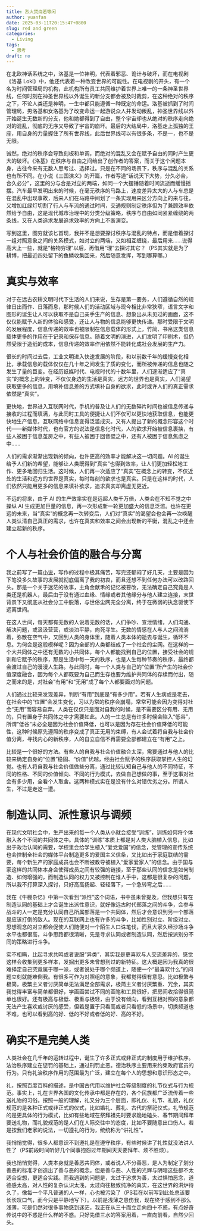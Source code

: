 ```yaml
---
title: 烈火焚烧若等闲
author: yuanfan
date: 2025-03-11T20:15:47+0800
slug: red and green
categories:
  - Living
tags:
  - 思考
draft: no
---
```


<!--more-->

在北欧神话系统之中，洛基是一位神明，代表着邪恶、诡计与破坏，而在电视剧《洛基 Loki》中，他还代表着一种改变世界的可能性。在电视剧的开头，有一个名为时间管理局的机构，此机构所有员工共同维护着世界上唯一的一条神圣世界线，任何时刻在神圣世界线以外诞生的新分支都会被及时裁剪，在这种绝对的秩序之下，不论人类还是神明，一生中都只能遵循一种既定的命运。洛基被抓到了时间管理局，男洛基和女洛基为了改变命运一起游说众人并发动叛乱，神圣世界线以外开始诞生无数新的分支，他和她都得到了自由，整个宇宙却也从绝对的秩序走向绝对的混乱，彻底的无序又导致了宇宙的崩坏。最后的大结局中，洛基走上孤独的王座，用自身的力量握住了所有世界线，此后世界线可以有很多条，不是一，也不是无限。

诚然，绝对的秩序会导致刻板和单调，而绝对的混乱又会在赋予自由的同时产生更大的破坏。《洛基》在秩序与自由之间给出了创作者的答案，而关于这个问题本身，古往今来有无数人思考过、选择过。只是在不同的场景下，秩序与混乱的关系也有所不同。在小说《三国演义》的开篇，作者写道“话说天下大势，分久必合，合久必分”，这里的分与合是对立的两端，如同一个大摆锤随着时间流逝而缓慢摇摆。汽车最早发明出来的时候，在毫无秩序的马路上，速度差异太大的人与车总是在混乱中出现事故，后来人们在马路中间划了一条实现用来区分方向上的来与往，又增加红绿灯切割了行人与车流的通过时间，交通规则制定秩序但为了兼顾效率依然给予自由，这是现代城市治理中的分类分级策略，秩序与自由如同紧紧缠绕的两条线，又在人类追求发展追求效率的方向上不断演变。

写到这里，图穷就该匕首现，我并不是想要探讨秩序与混乱的特点，而是借着探讨一组对照意象之间的关系模式，如对立的两端，又如相互缠绕，最后用来……说得高大上一些，就是“格物穷理”以后，再借用“理”去探讨其它？（PS其实就是为了耕博，把最近四处留下的鱼鳞收集回来，然后随意发挥，写到哪算哪。）

# 真实与效率

对于在远古农耕文明时代下生活的人们来说，生存是第一要务，人们遵循自然的规律日出而作、日落而息，那时候人们的活动区域与现今相比非常狭窄，语言文字和图形的诞生让人可以获取不是自己亲手生产的信息、想象出从未见过的画面，这不仅仅能赋予人新的体验和感受，还让人与物的信息能够更快传递。那时受限于文明的发展程度，信息传递的效率也被限制在信息载体的形式上，竹简、书帛这类信息载体更多的作用在于记录和保存信息。随着文明的演进，人们发明了印刷术，但仍然受限于造纸的成本，信息传递的效率作用依然不能转化成社会发展的生产力。

很长的时间过去后，工业文明进入快速发展的阶段，和以前数千年的缓慢变化相比，承载信息的载体仅仅在几十年之间发生了质的变化，而所被传递的信息也随之发生了量的巨变。在经历纸媒时代、电视时代的十数年里，人们逐渐适应了“真实”的概念上的转变，不仅仅身边的生活是真实，远方的世界也是真实，人们渴望获取更多的信息，用填补信息差的方式填补自身的欲求，此时或许人们的真正需求依然是“真实”。

更快地，世界进入互联网时代，手机的普及让人们的无数碎片时间也被信息传递与接收的过程而填满，与此同时工具的便捷让人们不仅可以更快地获取信息，也能更快地生产信息，互联网络中信息变得泛滥成灾。又有人提出了新的概念形容这个时代——新媒体时代，也有官方的说法是信息化时代，人的欲求开始被信息裹挟，有些人被困于信息茧房之中，有些人被困于回音壁之中，还有人被困于信息焦虑之中……

人们的需求渐渐出现新的倾向，也许更高的效率才能解决这一切问题。AI 的诞生给予人们新的希望，能够让人类既得到“真实”也得到效率，让人们更加轻松地工作、更多地回归生活。这时候，人们再一次适应了“真实”在概念上的转变，不仅近处的生活和远方的世界是真实，每时每刻的欲求也是真实。只是在这样的时代，人们依然只能用更多的信息来填补欲求，追求真实却离虚无更近。

不远的将来，由于 AI 的生产效率实在是远超人类千万倍，人类会在不知不觉之中操纵 AI 生成更加巨量的信息，再一次形成新一轮更加盛大的信息泛滥。也许在更远的未来，当“真实”的概念再一次转变后，人们对“真实”的渴望会也会再一次唤醒人类认清自己真正的需求，也许在真实和效率之间会出现新的平衡，混乱之中还会建立起新的秩序。

# 个人与社会价值的融合与分离

我之前写了一篇[小说](https://yuanfan.rbind.io/story/cage/)，写作的过程中极其痛苦，写完还郁闷了好几天，主要是因为下笔没多久故事的发展就彻底偏离了我的初衷，而且还想不到任何办法可以改路回头。那是一个关于迷茫的故事，主角金献禾的记忆被篡改，无法确定自己究竟是人类还是机器人，最后由于没有通过血缘、情缘或者其他缘分与他人建立连接，末世背景下又彻底从社会分工中脱落，与世俗尘网完全分离，终于在微弱的执念驱使下远离世间。

在这人世间，每天都有无数的人说着无数的话，人们争吵、宣泄情绪，人们沟通、解决问题，或汲汲营营，或淡泊平静，向死寻生。无数的情感在人与人之间流淌着，弥散在空气中，又回到人类的身体里，随着人类本体的逝去与诞生，循环不息。为何会是这般模样呢？因为全部的人类都结成了一个社会的尘网。在这样的一个大共同体之中还有无数的小共同体，每个人都能找到自己的位置，接受社会的规训和它赋予的秩序，那是生活中每一天的秩序，也是人生每种节奏的秩序，最终都会渡过自己的漫漫人生路。与此同时，每一个人类与自己的“位置”所产生的社会价值深度融合，因为每个人都既要为自己而生存也要为维护共同体的存续而付出，随之而来的是，对社会“有用”和“无用”成了每个人都要面对的问题。

人们通过比较来发现差异，判断“有用”到底是“有多少用”。若有人生病或是老去，在社会中的“位置”会发生变化，习以为常的秩序会崩塌，常常可能会因为变得对社会“无用”而容易自弃。人类在仅仅只是面对自我的时候，是不需要区分有用、无用的，只有置身于共同体之中才需要如此。人的一生总是有许多时候会陷入“低谷”，所谓“低谷”未必全是因为社会价值降低，也可以是因为存在社会价值降低的可能性，这种时候原先遵照的秩序变成了真正无用的束缚，有人会试着将自我与社会价值分离，寻找内心的新秩序，人的自立自信不再需要全部都建立在“有用”之上。

比较是一个很好的方法。有些人的自我与社会价值融合太深，需要通过与他人的比较来确定自身的“位置”稳固、“价值”优越，经由社会赋予的秩序获取掌控人生的幻觉。也有人将自我与社会价值做些分离，通过比较认知自己与他人的不同特征，不同的性格、不同的价值倾向、不同的行为模式，去做自己想做的事，至于这事对社会有多少用，全看个人取舍。这两种模式实在是没有什么对错优劣之分。所谓人生，不过是走这一遭。

# 制造认同、派性意识与调频

在现代文明社会中，生产出来的每一个人类从小就会接受“训练”，训练如何将个体融入各个不同的共同体之中。具体的“训练”本质上都是对人类大脑植入信息，比如出于政治认同的需要，学校里会给学生植入“爱党爱国”的信念，党管理的宣传系统也会控制全社会的媒体平台制造更多的爱国主义信条，又比如出于家庭联结的需要，每个新生产的家庭成员也会不断被教导被植入“爱家爱家人”的信念。由于国与家这样的共同体本身会使得成员之间有较强的链接，至于那些认同的信念是如何制造、如何增强的，而制造认同的权力又被控制在谁人手中，这都是很复杂的问题，所以我不打算深入探讨，只好高高扬起、轻轻落下，一个急转弯之后……

我在《牛棚杂忆》中第一次看到“派性”这个词语，书中虽未曾提及，但我想只有在制造认同的基础上才会诞生出派性意识，就好像远古时代部落之间的斗争，会参与战斗的人一定是充分认同自己所属部落是一个共同体，然后才会意识到另一个部落是应该打倒的敌人。现在的互联网上也有许多的斗争，比如性别对立、阶级对立、思想观念的对立都会促使人们随便对一个陌生人口诛笔伐，而且大家久经沙场斗争水平也都很高，斗争思路都很清晰，先是寻求认同或者制造认同，然后按派别分不同的策略进行斗争。

实不相瞒，比起寻求共鸣或者说服“异类”，其实我是更喜欢与人交流差异的，感觉这样会收集到更多样本，发掘出更多未曾想到过的新特征。这大概是因为我真的很难择定自己究竟属于哪一派，或者说处于哪个频道上，随便一个“最喜欢什么”的问题立刻就能难倒我。有很多可作为对照组的意象，我都觉得很有意思。比如极繁与极简，极繁主义者讨厌简单无法满足全部需求，极简主义者讨厌繁重、冗余，其实我觉得丰富与简单都很好，学画画尝试不同的画笔和工具很好，把房间收拾得很简单也很好。还有极高与极低、极重与极轻，由于没有倾向，看到互相对照的意象都无法产生喜欢或讨厌的感受，但若是置于只看高或者只看低的场景中，切换频道也不难，也可以看到高的好、低的不好或者低的好、高的不好。

# 确实不是完美人类

人类社会在几千年的运转过程中，诞生了许多正式或非正式的制度用于维护秩序。法治秩序建立在惩罚的基础上，通过刑罚止恶。德治秩序主要用来约束政府官员的行为。只有礼治秩序作用的范围最为广泛，建立在每个人的思想和意识形态之中。

礼，按照百度百科的描述，是中国古代用以维护社会等级制度的礼节仪式与行为规范。事实上，礼在世界各国的文化传承中都是存在的，各个民族都广泛流传着一些送礼物的习俗。按照一般的理解，礼又分为三个层面，即礼仪、礼节、礼貌，礼仪规范的是各种正式或非正式的仪式，比如婚礼、葬礼、古代的祭祀仪式，礼节规范的是更具体的行为模式，比如有些地域在祭拜祖先时要求跪地磕头、春节期间拜年要送礼物，而礼貌规范的是人们在人际交往中的态度，比如不要随意出口伤人。若是按我们老家的说法，一切遵礼的行为，统统称为“讲礼性”。

我悄悄觉得，很多人都意识不到遵礼是在遵守秩序，有些时候讲了礼性就没法讲人性了（PS前段时间听好几个同事抱怨过年期间天天要拜年、烦不胜烦）。

我也悄悄觉得，人类本身就是善恶共同体，或者说人不分善恶，是人为制定了划分善恶的标准才创造出了善与恶的概念。但是善与恶、人性的光辉与阴暗这些都不太适合空想，更适合实践。而我遇到的问题是，太过于追求为善，太过惧怕恶念，道德感太高，对人性的复杂认识太浅，太过向往极致纯净的真实，在这世界的洪炉待久了，像每一个平凡普通的人一样，心也被污染了（PS若在以前写到此处总该要长长叹口气，而今只是平静地写下）。以前是浅薄之患伤我，现在终于感到不那么浅薄，可是仍然对很多事物感到迷茫，我正在从三十而立走向四十不惑，有点好奇传说中的不惑是什么样的不惑。只好先借三水的答案用着，一直向前看，自然少回头。
